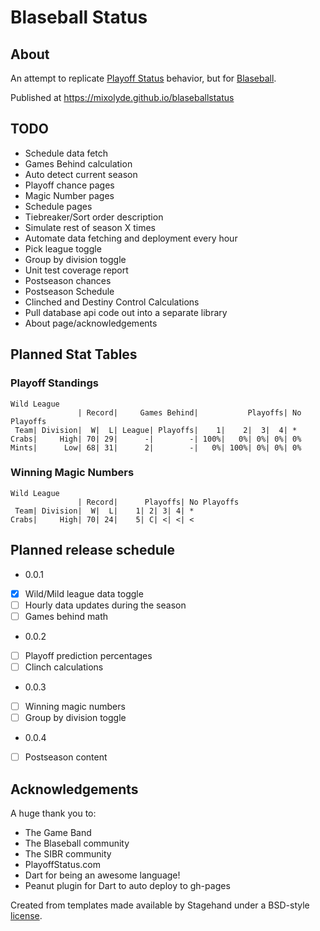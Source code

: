 # Blaseball Status
## About
An attempt to replicate [Playoff Status](http://playoffstatus.com)
 behavior, but for [Blaseball](https://blaseball.com).
 
Published at https://mixolyde.github.io/blaseballstatus

## TODO
* Schedule data fetch
* Games Behind calculation
* Auto detect current season
* Playoff chance pages
* Magic Number pages
* Schedule pages
* Tiebreaker/Sort order description
* Simulate rest of season X times
* Automate data fetching and deployment every hour
* Pick league toggle
* Group by division toggle
* Unit test coverage report
* Postseason chances
* Postseason Schedule
* Clinched and Destiny Control Calculations
* Pull database api code out into a separate library
* About page/acknowledgements

## Planned Stat Tables
### Playoff Standings
```
Wild League
               | Record|     Games Behind|           Playoffs| No Playoffs
 Team| Division|  W|  L| League| Playoffs|    1|    2|  3|  4| *
Crabs|     High| 70| 29|      -|        -| 100%|   0%| 0%| 0%| 0%
Mints|      Low| 68| 31|      2|        -|   0%| 100%| 0%| 0%| 0%
```

### Winning Magic Numbers
```
Wild League
               | Record|      Playoffs| No Playoffs
 Team| Division|  W|  L|    1| 2| 3| 4| *
Crabs|     High| 70| 24|    5| C| <| <| <
```

## Planned release schedule
* 0.0.1 
- [x] Wild/Mild league data toggle
- [ ] Hourly data updates during the season
- [ ] Games behind math
* 0.0.2
- [ ] Playoff prediction percentages
- [ ] Clinch calculations
* 0.0.3
- [ ] Winning magic numbers
- [ ] Group by division toggle
* 0.0.4
-  [ ] Postseason content

## Acknowledgements
A huge thank you to:
* The Game Band
* The Blaseball community
* The SIBR community
* PlayoffStatus.com
* Dart for being an awesome language!
* Peanut plugin for Dart to auto deploy to gh-pages

Created from templates made available by Stagehand under a BSD-style
[license](https://github.com/dart-lang/stagehand/blob/master/LICENSE).
